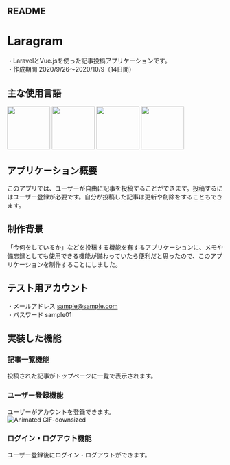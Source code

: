 ## README

# Laragram
・LaravelとVue.jsを使った記事投稿アプリケーションです。  
・作成期間 2020/9/26〜2020/10/9（14日間）   

## 主な使用言語
<img src="" width="100px"> <img src="" width="100px"> <img src="" width="100px"> <img src="" width="100px">  

## アプリケーション概要
このアプリでは、ユーザーが自由に記事を投稿することができます。投稿するにはユーザー登録が必要です。自分が投稿した記事は更新や削除をすることもできます。  

## 制作背景
「今何をしているか」などを投稿する機能を有するアプリケーションに、メモや備忘録としても使用できる機能が備わっていたら便利だと思ったので、このアプリケーションを制作することにしました。  

## テスト用アカウント
・メールアドレス sample@sample.com  
・パスワード sample01  

## 実装した機能
### 記事一覧機能  
投稿された記事がトップページに一覧で表示されます。

### ユーザー登録機能  
ユーザーがアカウントを登録できます。
<br>
![Animated GIF-downsized](https://user-images.githubusercontent.com/69623233/95037302-830f9700-0705-11eb-91d9-1ac44cde7685.gif)<br>

### ログイン・ログアウト機能  
ユーザー登録後にログイン・ログアウトができます。
